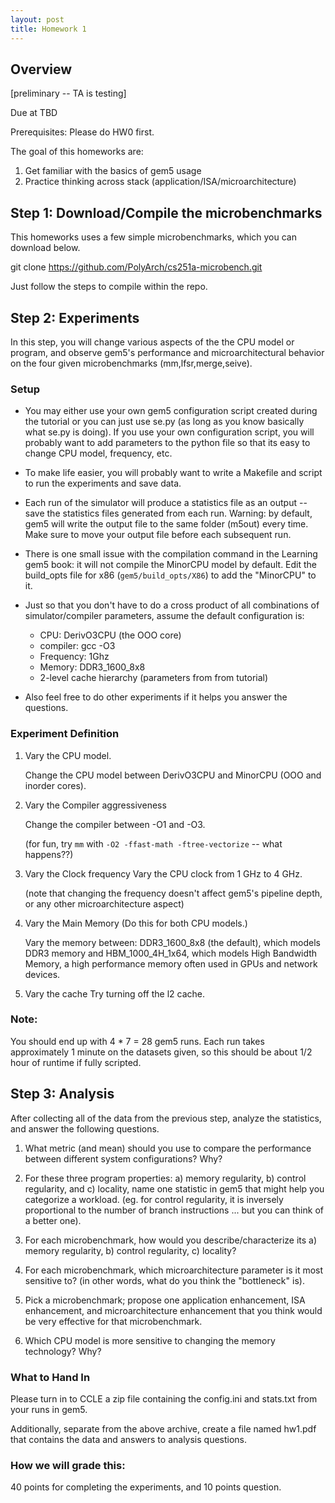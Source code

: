```yaml
---
layout: post
title: Homework 1
---
```


## Overview

[preliminary -- TA is testing]

Due at TBD

Prerequisites: Please do HW0 first.

The goal of this homeworks are:
1. Get familiar with the basics of gem5 usage
2. Practice thinking across stack (application/ISA/microarchitecture)

## Step 1: Download/Compile the microbenchmarks

This homeworks uses a few simple microbenchmarks, which you can download below.

git clone https://github.com/PolyArch/cs251a-microbench.git

Just follow the steps to compile within the repo.

## Step 2: Experiments 

In this step, you will change various aspects of the the CPU model or program,
and observe gem5's performance and microarchitectural behavior 
on the four given microbenchmarks (mm,lfsr,merge,seive). 

### Setup
* You may either use your own gem5 configuration script created during the tutorial
or you can just use se.py (as long as you know basically what se.py is doing).  If you use your own configuration
script, you will probably want to add parameters to the python file so that its easy to change
CPU model, frequency, etc.  

* To make life easier, you will probably want to write a Makefile and script to run
the experiments and save data.

* Each run of the simulator
will produce a statistics file as an output -- save the statistics files
generated from each run. Warning: by default, gem5 will write the output file
to the same folder (m5out) every time. Make sure to move your output file
before each subsequent run. 

* There is one small issue with the compilation command in the Learning
gem5 book: it will not compile the MinorCPU model by default.  Edit the
build_opts file for x86 (```gem5/build_opts/X86```) to add the "MinorCPU" to it.

* Just so that you don't have to do a cross product of all combinations of simulator/compiler
parameters, assume the default configuration is:
    *  CPU: DerivO3CPU (the OOO core)
    *  compiler: gcc -O3 
    *  Frequency: 1Ghz
    *  Memory: DDR3_1600_8x8
    *  2-level cache hierarchy (parameters from from tutorial)

* Also feel free to do other experiments if it helps you answer the questions.

### Experiment Definition
1. Vary the CPU model. 

   Change the CPU model between DerivO3CPU and MinorCPU (OOO and inorder cores).

2. Vary the Compiler aggressiveness

   Change the compiler between -O1 and -O3.

   (for fun, try ```mm``` with ```-O2 -ffast-math -ftree-vectorize``` -- what happens??)

3. Vary the Clock frequency
   Vary the CPU clock from 1 GHz to 4 GHz. 

   (note that changing the frequency doesn't affect gem5's pipeline depth, or any other microarchitecture aspect)

4. Vary the Main Memory  (Do this for both CPU models.)

   Vary the memory between: DDR3_1600_8x8 (the default), which models DDR3 memory and 
   HBM_1000_4H_1x64, which models High Bandwidth Memory, a high performance memory often used in GPUs and network devices.

5. Vary the cache
   Try turning off the l2 cache.

### Note: 
You should end up with 4 * 7 = 28 gem5 runs. Each run takes approximately 1 minute on the datasets given, so this should be about 1/2 hour of runtime if fully scripted.

## Step 3: Analysis
After collecting all of the data from the previous step, analyze the statistics, and answer the following questions.

1. What metric (and mean) should you use to compare the performance between
   different system configurations? Why?

2. For these three program properties: a) memory regularity, b) control regularity, and 
   c) locality, name one statistic in gem5 that might help you categorize a workload.
      (eg. for control regularity, it is inversely proportional to the 
       number of branch instructions ... but you can think of a better one).

3. For each microbenchmark, how would you describe/characterize its a) memory regularity, b)
   control regularity, c) locality?  

4. For each microbenchmark, which microarchitecture parameter is it most sensitive to?  (in other words, 
   what do you think the "bottleneck" is).

5. Pick a microbenchmark; propose one application enhancement, ISA enhancement, and microarchitecture
   enhancement that you think would be very effective for that microbenchmark.

6. Which CPU model is more sensitive to changing the memory technology? Why?

### What to Hand In
Please turn in to CCLE a zip file containing the config.ini and stats.txt from your runs in gem5.

Additionally, separate from the above archive, create a file named hw1.pdf
that contains the data and answers to analysis questions.

### How we will grade this:
40 points for completing the experiments, and 10 points question.
